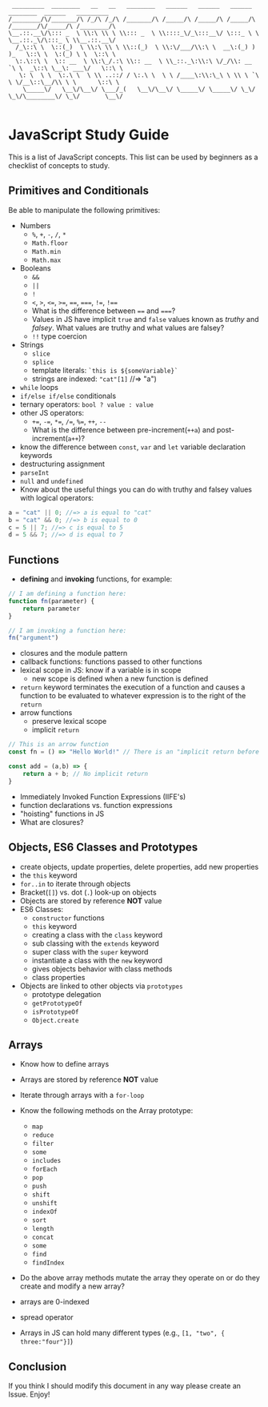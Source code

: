 ```
 _________  ________   __   __   ________   ______   ______   ______     ________  ______   _________  
/________/\/_______/\ /_/\ /_/\ /_______/\ /_____/\ /_____/\ /_____/\   /_______/\/_____/\ /________/\ 
\__.::.__\/\::: _  \ \\:\ \\ \ \\::: _  \ \\::::_\/_\:::__\/ \:::_ \ \  \__.::._\/\:::_ \ \\__.::.__\/ 
  /_\::\ \  \::(_)  \ \\:\ \\ \ \\::(_)  \ \\:\/___/\\:\ \  __\:(_) ) )_   \::\ \  \:(_) \ \  \::\ \   
  \:.\::\ \  \:: __  \ \\:\_/.:\ \\:: __  \ \\_::._\:\\:\ \/_/\\: __ `\ \  _\::\ \__\: ___\/   \::\ \  
   \: \  \ \  \:.\ \  \ \\ ..::/ / \:.\ \  \ \ /____\:\\:\_\ \ \\ \ `\ \ \/__\::\__/\\ \ \      \::\ \ 
    \_____\/   \__\/\__\/ \___/_(   \__\/\__\/ \_____\/ \_____\/ \_\/ \_\/\________\/ \_\/       \__\/ 
                                                                                                       
```

# JavaScript Study Guide

This is a list of JavaScript concepts. This list can be used by beginners as a checklist of concepts to study.

## Primitives and Conditionals

Be able to manipulate the following primitives: 

* Numbers 
    - `%`, `+`, `-`, `/`, `*`
    - `Math.floor` 
    - `Math.min`
    - `Math.max`
* Booleans 
    - `&&` 
    - `||`
    - `!`
    - `<`, `>`, `<=`, `>=`, `==`, `===`, `!=`, `!==`
    - What is the difference between `==` and `===`?
    - Values in JS have implicit `true` and `false` values known as *truthy* and *falsey*. What values are truthy and what values are falsey?
    - `!!` type coercion
* Strings 
    - `slice`
    - `splice` 
    - template literals: `` `this is ${someVariable}` ``
    - strings are indexed: `"cat"[1]` //=> "a")
* `while` loops 
* `if/else if/else` conditionals 
* ternary operators: `bool ? value : value`
* other JS operators: 
    - `+=`, `-=`, `*=`, `/=`, `%=`, `++`, `--`
    - What is the difference between pre-increment(`++a`) and post-increment(`a++`)?
* know the difference between `const`, `var` and `let` variable declaration keywords
* destructuring assignment 
* `parseInt`
* `null` and `undefined`
* Know about the useful things you can do with truthy and falsey values with logical operators: 

```js
a = "cat" || 0; //=> a is equal to "cat"
b = "cat" && 0; //=> b is equal to 0
c = 5 || 7; //=> c is equal to 5 
d = 5 && 7; //=> d is equal to 7
```

## Functions 

* **defining** and **invoking** functions, for example: 

```js 
// I am defining a function here: 
function fn(parameter) {
    return parameter
}

// I am invoking a function here:
fn("argument")
```
* closures and the module pattern
* callback functions: functions passed to other functions
* lexical scope in JS: know if a variable is in scope 
    - new scope is defined when a new function is defined
* `return` keyword terminates the execution of a function and causes a function to be evaluated to whatever expression is to the right of the `return`
* arrow functions
    - preserve lexical scope 
    - implicit `return` 

```js
// This is an arrow function 
const fn = () => "Hello World!" // There is an "implicit return before the "Hello World" 

const add = (a,b) => {
    return a + b; // No implicit return 
}
```

* Immediately Invoked Function Expressions (IIFE's)
* function declarations vs. function expressions 
* "hoisting" functions in JS
* What are closures?

## Objects, ES6 Classes and Prototypes

* create objects, update properties, delete properties, add new properties 
* the `this` keyword
* `for..in` to iterate through objects 
* Bracket(`[]`) vs. dot (`.`) look-up on objects
* Objects are stored by reference **NOT** value
* ES6 Classes: 
    - `constructor` functions 
    - `this` keyword
    - creating a class with the `class` keyword 
    - sub classing with the `extends` keyword 
    - super class with the `super` keyword
    - instantiate a class with the `new` keyword
    - gives objects behavior with class methods
    - class properties
* Objects are linked to other objects via `prototypes`
    - prototype delegation 
    - `getPrototypeOf`
    - `isPrototypeOf`
    - `Object.create`

## Arrays 

* Know how to define arrays 
* Arrays are stored by reference **NOT** value
* Iterate through arrays with a `for-loop`
* Know the following methods on the Array prototype: 
    - `map`
    - `reduce` 
    - `filter` 
    - `some` 
    - `includes` 
    - `forEach`
    - `pop`
    - `push`
    - `shift`
    - `unshift` 
    - `indexOf` 
    - `sort`
    - `length`
    - `concat`
    - `some`
    - `find`
    - `findIndex`

* Do the above array methods mutate the array they operate on or do they create and modify a new array?
* arrays are 0-indexed
* spread operator
* Arrays in JS can hold many different types (e.g., `[1, "two", { three:"four"}]`)

## Conclusion 

If you think I should modify this document in any way please create an Issue. Enjoy!
